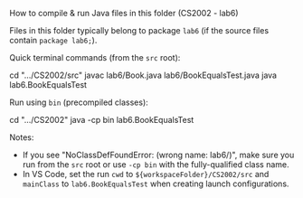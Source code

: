 How to compile & run Java files in this folder (CS2002 - lab6)

Files in this folder typically belong to package `lab6` (if the source files contain `package lab6;`).

Quick terminal commands (from the `src` root):

   cd ".../CS2002/src"
   javac lab6/Book.java lab6/BookEqualsTest.java
   java lab6.BookEqualsTest

Run using `bin` (precompiled classes):

   cd ".../CS2002"
   java -cp bin lab6.BookEqualsTest

Notes:
- If you see "NoClassDefFoundError: <name> (wrong name: lab6/<name>)", make sure you run from the `src` root or use `-cp bin` with the fully-qualified class name.
- In VS Code, set the run `cwd` to `${workspaceFolder}/CS2002/src` and `mainClass` to `lab6.BookEqualsTest` when creating launch configurations.
